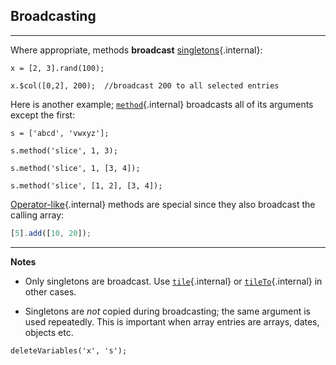 ## Broadcasting

---

Where appropriate, methods **broadcast** [singletons](?arguments#singletons){.internal}:

```
x = [2, 3].rand(100);
```
```
x.$col([0,2], 200);  //broadcast 200 to all selected entries
```

Here is another example; [`method`](?entrywise#method_method){.internal} broadcasts all of its arguments except the first:

```
s = ['abcd', 'vwxyz'];
```
```
s.method('slice', 1, 3);
```
```
s.method('slice', 1, [3, 4]);
```
```
s.method('slice', [1, 2], [3, 4]);
```

[Operator-like](?entrywise#method_op_like){.internal} methods are special since they also broadcast the calling array:

```js
[5].add([10, 20]);
```

---

__Notes__

* Only singletons are broadcast. Use [`tile`](?concatenate#method_tile){.internal} or [`tileTo`](?concatenate#method_tile_to){.internal} in other cases.

* Singletons are _not_ copied during broadcasting; the same argument is used repeatedly. This is important when array entries are arrays, dates, objects etc.

```{.no-input .no-output}
deleteVariables('x', 's');
```